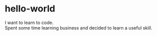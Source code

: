 # hello-world
I want to learn to code.  
Spent some time learning business and decided to learn a useful skill.
